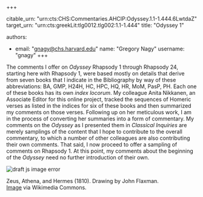 +++


citable_urn: "urn:cts:CHS:Commentaries.AHCIP:Odyssey.1.1-1.444.6LwtdaZ"
target_urn: "urn:cts:greekLit:tlg0012.tlg002:1.1-1.444"
title: "Odyssey 1"

authors:
- email: "gnagy@chs.harvard.edu"
  name: "Gregory Nagy"
  username: "gnagy"
+++

<p>The comments I offer on <em>Odyssey</em> Rhapsody 1 through Rhapsody 24, starting here with Rhapsody 1, were based mostly on details that derive from seven books that I indicate in the Bibliography by way of these abbreviations: BA, GMP, H24H, HC, HPC, HQ, HR, MoM, PasP, PH. Each one of these books has its own <em>index locorum</em>. My colleague Anita Nikkanen, an Associate Editor for this online project, tracked the sequences of Homeric verses as listed in the indices for six of these books and then summarized my comments on those verses. Following up on her meticulous work, I am in the process of converting her summaries into a form of commentary. My comments on the <em>Odyssey</em> as I presented them in <em>Classical Inquiries</em> are merely samplings of the content that I hope to contribute to the overall commentary, to which a number of other colleagues are also contributing their own comments. That said, I now proceed to offer a sampling of comments on Rhapsody 1. At this point, my comments about the beginning of the <em>Odyssey</em> need no further introduction of their own. </p><p></p><span><img src="https://classical-inquiries.chs.harvard.edu/wp-content/uploads/2017/03/OdysseyZeus_1280.png" alt="draft js image error"/></span><p>Zeus, Athena, and Hermes (1810). Drawing by John Flaxman.<br/><a href="https://commons.wikimedia.org/wiki/File:OdysseyZeus.png">Image</a> via Wikimedia Commons.</p>